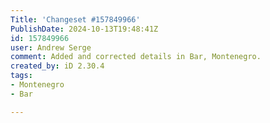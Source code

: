 ```yaml
---
Title: 'Changeset #157849966'
PublishDate: 2024-10-13T19:48:41Z
id: 157849966
user: Andrew Serge
comment: Added and corrected details in Bar, Montenegro.
created_by: iD 2.30.4
tags:
- Montenegro
- Bar

---
```

